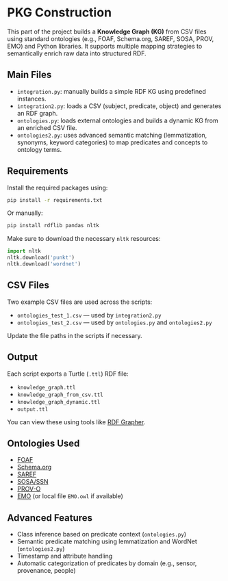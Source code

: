 # PKG Construction

This part of the project builds a **Knowledge Graph (KG)** from CSV files using standard ontologies (e.g., FOAF, Schema.org, SAREF, SOSA, PROV, EMO) and Python libraries. It supports multiple mapping strategies to semantically enrich raw data into structured RDF.

## Main Files

- `integration.py`: manually builds a simple RDF KG using predefined instances.
- `integration2.py`: loads a CSV (subject, predicate, object) and generates an RDF graph.
- `ontologies.py`: loads external ontologies and builds a dynamic KG from an enriched CSV file.
- `ontologies2.py`: uses advanced semantic matching (lemmatization, synonyms, keyword categories) to map predicates and concepts to ontology terms.

## Requirements

Install the required packages using:

```bash
pip install -r requirements.txt
```

Or manually:

```bash
pip install rdflib pandas nltk
```

Make sure to download the necessary `nltk` resources:

```python
import nltk
nltk.download('punkt')
nltk.download('wordnet')
```

## CSV Files

Two example CSV files are used across the scripts:

- `ontologies_test_1.csv` — used by `integration2.py`
- `ontologies_test_2.csv` — used by `ontologies.py` and `ontologies2.py`

Update the file paths in the scripts if necessary.

## Output

Each script exports a Turtle (`.ttl`) RDF file:

- `knowledge_graph.ttl`
- `knowledge_graph_from_csv.ttl`
- `knowledge_graph_dynamic.ttl`
- `output.ttl`

You can view these using tools like [RDF Grapher](https://www.ldf.fi/service/rdf-grapher).

## Ontologies Used

- [FOAF](http://xmlns.com/foaf/0.1/)
- [Schema.org](https://schema.org/)
- [SAREF](https://saref.etsi.org/core/)
- [SOSA/SSN](https://www.w3.org/TR/vocab-ssn/)
- [PROV-O](https://www.w3.org/TR/prov-o/)
- [EMO](https://bioportal.bioontology.org/ontologies/EMO/) (or local file `EMO.owl` if available)

## Advanced Features

- Class inference based on predicate context (`ontologies.py`)
- Semantic predicate matching using lemmatization and WordNet (`ontologies2.py`)
- Timestamp and attribute handling
- Automatic categorization of predicates by domain (e.g., sensor, provenance, people)

